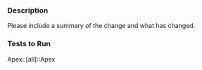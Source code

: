 ### Description

Please include a summary of the change and what has changed.

### Tests to Run

Apex::[all]::Apex